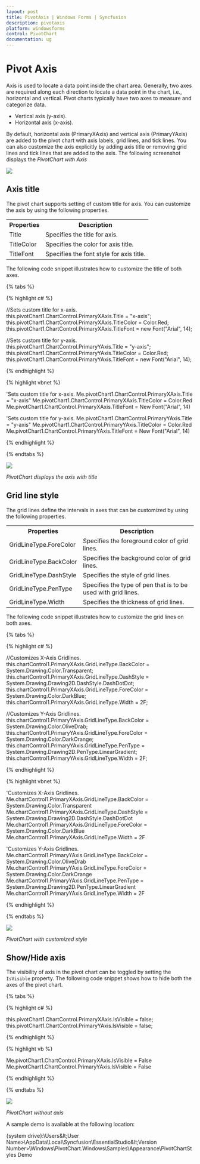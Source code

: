 ```yaml
---
layout: post
title: PivotAxis | Windows Forms | Syncfusion
description: pivotaxis
platform: windowsforms
control: PivotChart
documentation: ug
---
```


# Pivot Axis

Axis is used to locate a data point inside the chart area. Generally, two axes are required along each direction to locate a data point in the chart, i.e., horizontal and vertical. Pivot charts typically have two axes to measure and categorize data.

* Vertical axis (y-axis).
* Horizontal axis (x-axis).

By default, horizontal axis (PrimaryXAxis) and vertical axis (PrimaryYAxis) are added to the pivot chart with axis labels, grid lines, and tick lines. You can also customize the axis explicitly by adding axis title or removing grid lines and tick lines that are added to the axis. The following screenshot displays the _PivotChart with Axis_

![](PivotAxes_images/PivotAxes_image3.png)

## Axis title

The pivot chart supports setting of custom title for axis. You can customize the axis by using the following properties.

<table>
<tr>
<th>
Properties</th><th>
Description</th></tr>
<tr>
<td>
Title</td><td>
Specifies the title for axis.</td></tr>
<tr>
<td>
TitleColor</td><td>
Specifies the color for axis title.</td></tr>
<tr>
<td>
TitleFont</td><td>
Specifies the font style for axis title.</td></tr>
</table>

The following code snippet illustrates how to customize the title of both axes.

{% tabs %}

{% highlight c# %}

//Sets custom title for x-axis.
this.pivotChart1.ChartControl.PrimaryXAxis.Title = "x-axis";
this.pivotChart1.ChartControl.PrimaryXAxis.TitleColor = Color.Red;
this.pivotChart1.ChartControl.PrimaryXAxis.TitleFont = new Font("Arial", 14);

//Sets custom title for y-axis.
this.pivotChart1.ChartControl.PrimaryYAxis.Title = "y-axis";
this.pivotChart1.ChartControl.PrimaryYAxis.TitleColor = Color.Red;
this.pivotChart1.ChartControl.PrimaryYAxis.TitleFont = new Font("Arial", 14);

{% endhighlight %}

{% highlight vbnet %}

'Sets custom title for x-axis.
Me.pivotChart1.ChartControl.PrimaryXAxis.Title = "x-axis"
Me.pivotChart1.ChartControl.PrimaryXAxis.TitleColor = Color.Red
Me.pivotChart1.ChartControl.PrimaryXAxis.TitleFont = New Font("Arial", 14)

'Sets custom title for y-axis.
Me.pivotChart1.ChartControl.PrimaryYAxis.Title = "y-axis"
Me.pivotChart1.ChartControl.PrimaryYAxis.TitleColor = Color.Red
Me.pivotChart1.ChartControl.PrimaryYAxis.TitleFont = New Font("Arial", 14)

{% endhighlight %}

{% endtabs %}

![](PivotAxes_images/PivotAxes_image1.png)

_PivotChart displays the axis with title_

## Grid line style

The grid lines define the intervals in axes that can be customized by using the following properties.

<table>
<tr>
<th>
Properties</th><th>
Description</th></tr>
<tr>
<td>
GridLineType.ForeColor</td><td>
Specifies the foreground color of grid lines.</td></tr>
<tr>
<td>
GridLineType.BackColor</td><td>
Specifies the background color of grid lines.</td></tr>
<tr>
<td>
GridLineType.DashStyle</td><td>
Specifies the style of grid lines.</td></tr>
<tr>
<td>
GridLineType.PenType</td><td>
Specifies the type of pen that is to be used with grid lines.</td></tr>
<tr>
<td>
GridLineType.Width</td><td>
Specifies the thickness of grid lines.</td></tr>
</table>

The following code snippet illustrates how to customize the grid lines on both axes.

{% tabs %}

{% highlight c# %}

//Customizes X-Axis Gridlines.
this.chartControl1.PrimaryXAxis.GridLineType.BackColor = System.Drawing.Color.Transparent;
this.chartControl1.PrimaryXAxis.GridLineType.DashStyle = System.Drawing.Drawing2D.DashStyle.DashDotDot;
this.chartControl1.PrimaryXAxis.GridLineType.ForeColor = System.Drawing.Color.DarkBlue;
this.chartControl1.PrimaryXAxis.GridLineType.Width = 2F;

//Customizes Y-Axis Gridlines.
this.chartControl1.PrimaryYAxis.GridLineType.BackColor = System.Drawing.Color.OliveDrab;
this.chartControl1.PrimaryYAxis.GridLineType.ForeColor = System.Drawing.Color.DarkOrange;
this.chartControl1.PrimaryYAxis.GridLineType.PenType = System.Drawing.Drawing2D.PenType.LinearGradient;
this.chartControl1.PrimaryYAxis.GridLineType.Width = 2F;

{% endhighlight %}

{% highlight vbnet %}

'Customizes X-Axis Gridlines.
Me.chartControl1.PrimaryXAxis.GridLineType.BackColor = System.Drawing.Color.Transparent
Me.chartControl1.PrimaryXAxis.GridLineType.DashStyle = System.Drawing.Drawing2D.DashStyle.DashDotDot
Me.chartControl1.PrimaryXAxis.GridLineType.ForeColor = System.Drawing.Color.DarkBlue
Me.chartControl1.PrimaryXAxis.GridLineType.Width = 2F

'Customizes Y-Axis Gridlines.
Me.chartControl1.PrimaryYAxis.GridLineType.BackColor = System.Drawing.Color.OliveDrab
Me.chartControl1.PrimaryYAxis.GridLineType.ForeColor = System.Drawing.Color.DarkOrange
Me.chartControl1.PrimaryYAxis.GridLineType.PenType = System.Drawing.Drawing2D.PenType.LinearGradient
Me.chartControl1.PrimaryYAxis.GridLineType.Width = 2F

{% endhighlight %}

{% endtabs %}

![](PivotAxes_images/PivotAxes_image2.png)

*PivotChart with customized style*

## Show/Hide axis

The visibility of axis in the pivot chart can be toggled by setting the `IsVisible` property. The following code snippet shows how to hide both the axes of the pivot chart.

{% tabs %}

{% highlight c# %}

this.pivotChart1.ChartControl.PrimaryXAxis.IsVisible = false;
this.pivotChart1.ChartControl.PrimaryYAxis.IsVisible = false;

{% endhighlight %}

{% highlight vb %}

Me.pivotChart1.ChartControl.PrimaryXAxis.IsVisible = False
Me.pivotChart1.ChartControl.PrimaryYAxis.IsVisible = False

{% endhighlight %}

{% endtabs %}

![](PivotAxes_images/PivotAxes_image4.png)

_PivotChart without axis_

A sample demo is available at the following location:

{system drive}:\Users\&lt;User Name&gt;\AppData\Local\Syncfusion\EssentialStudio\&lt;Version Number&gt;\Windows\PivotChart.Windows\Samples\Appearance\PivotChartStyles Demo